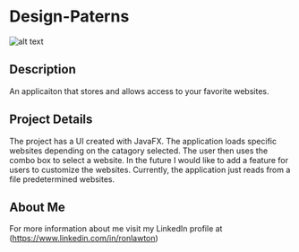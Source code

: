 # Design-Paterns
![alt text](https://raw.githubusercontent.com/rlawton2/Design-Patterns/master/Banner3.png)

## Description
An applicaiton that stores and allows access to your favorite websites.

## Project Details
The project has a UI created with JavaFX. The application loads specific websites depending on the catagory selected. The user then uses the combo box to select a website. In the future I would like to add a feature for users to customize the websites. Currently, the application just reads from a file predetermined websites.

## About Me
For more information about me visit my LinkedIn profile at (https://www.linkedin.com/in/ronlawton)
